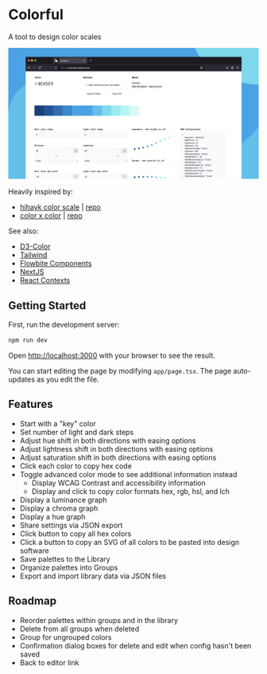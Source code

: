 # Colorful

A tool to design color scales

![screenshot](/public/thumbnail.png)

Heavily inspired by:

- [hihayk color scale](https://hihayk.github.io/scale/) | [repo](https://github.com/hihayk/scale)
- [color x color](https://colorcolor.in/) | [repo](https://github.com/saneef/color-color)

See also:

- [D3-Color](https://d3js.org/d3-color)
- [Tailwind](https://tailwindcss.com/)
- [Flowbite Components](https://flowbite.com/docs/getting-started/introduction/)
- [NextJS](https://nextjs.org/)
- [React Contexts](https://react.dev/learn/passing-data-deeply-with-context)

## Getting Started

First, run the development server:

```bash
npm run dev
```

Open [http://localhost:3000](http://localhost:3000) with your browser to see the result.

You can start editing the page by modifying `app/page.tsx`. The page auto-updates as you edit the file.

## Features

- Start with a "key" color
- Set number of light and dark steps
- Adjust hue shift in both directions with easing options
- Adjust lightness shift in both directions with easing options
- Adjust saturation shift in both directions with easing options
- Click each color to copy hex code
- Toggle advanced color mode to see additional information instead
  - Display WCAG Contrast and accessibility information
  - Display and click to copy color formats hex, rgb, hsl, and lch
- Display a luminance graph
- Display a chroma graph
- Display a hue graph
- Share settings via JSON export
- Click button to copy all hex colors
- Click a button to copy an SVG of all colors to be pasted into design software
- Save palettes to the Library
- Organize palettes into Groups
- Export and import library data via JSON files

## Roadmap

- Reorder palettes within groups and in the library
- Delete from all groups when deleted
- Group for ungrouped colors
- Confirmation dialog boxes for delete and edit when config hasn't been saved
- Back to editor link
